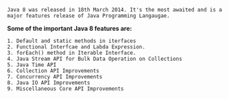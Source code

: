 `Java 8 was released in 18th March 2014. It's the most awaited and is a major features release of Java Programming Langaugae.`

**Some of the important Java 8 features are:**
```
1. Default and static methods in iterfaces
2. Functional Interfcae and Labda Expression.
3. forEach() method in Iterable Interface.
4. Java Stream API for Bulk Data Operation on Collections
5. Java Time API
6. Collection API Improvements
7. Concurrency API Improvements
8. Java IO API Improvements
9. Miscellaneous Core API Improvements

```